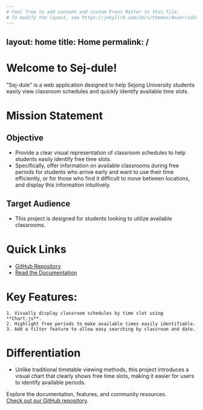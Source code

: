 ```yaml
---
# Feel free to add content and custom Front Matter to this file.
# To modify the layout, see https://jekyllrb.com/docs/themes/#overriding-theme-defaults
---
```

layout: home
title: Home
permalink: /
---

# Welcome to Sej-dule!
"Sej-dule" is a web application designed to help Sejong University students easily view classroom schedules and quickly identify available time slots.

# Mission Statement
## **Objective**
  - Provide a clear visual representation of classroom schedules to help students easily identify free time slots.
  - Specifically, offer information on available classrooms during free periods for students who arrive early and want to use their time efficiently, or for those who find it difficult to move between locations, and display this information intuitively.
## **Target Audience**
  - This project is designed for students looking to utilize available classrooms.
  
# **Quick Links**
- [GitHub Repository](https://github.com/24-2-Sej-dule/Sej-dule)  
- [Read the Documentation](https://sej-dule.readthedocs.io/)  

# **Key Features**:
    1. Visually display classroom schedules by time slot using **Chart.js**.
    2. Highlight free periods to make available times easily identifiable.
    3. Add a filter feature to allow easy searching by classroom and date.

# **Differentiation**
- Unlike traditional timetable viewing methods, this project introduces a visual chart that clearly shows free time slots, making it easier for users to identify available periods.

Explore the documentation, features, and community resources.  
[Check out our GitHub repository](https://github.com/24-2-Sej-dule/Sej-dule).